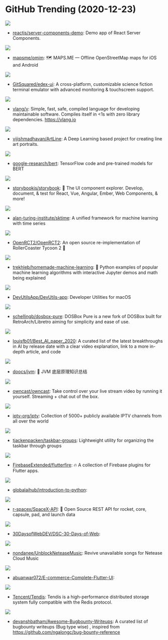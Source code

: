 # GitHub Trending (2020-12-23)

![](https://img.shields.io/badge/JavaScript-New%20996-green?style=flat-square&logo=appveyor)
- [reactjs/server-components-demo](https://github.com/reactjs/server-components-demo): Demo app of React Server Components.

![](https://img.shields.io/badge/C%2B%2B-New%2066-green?style=flat-square&logo=appveyor)
- [mapsme/omim](https://github.com/mapsme/omim): 🗺️ MAPS.ME — Offline OpenStreetMap maps for iOS and Android

![](https://img.shields.io/badge/JavaScript-New%20458-green?style=flat-square&logo=appveyor)
- [GitSquared/edex-ui](https://github.com/GitSquared/edex-ui): A cross-platform, customizable science fiction terminal emulator with advanced monitoring & touchscreen support.

![](https://img.shields.io/badge/V-New%20333-green?style=flat-square&logo=appveyor)
- [vlang/v](https://github.com/vlang/v): Simple, fast, safe, compiled language for developing maintainable software. Compiles itself in <1s with zero library dependencies. https://vlang.io

![](https://img.shields.io/badge/Jupyter%20Notebook-New%20322-green?style=flat-square&logo=appveyor)
- [vijishmadhavan/ArtLine](https://github.com/vijishmadhavan/ArtLine): A Deep Learning based project for creating line art portraits.

![](https://img.shields.io/badge/Python-New%2034-green?style=flat-square&logo=appveyor)
- [google-research/bert](https://github.com/google-research/bert): TensorFlow code and pre-trained models for BERT

![](https://img.shields.io/badge/TypeScript-New%2085-green?style=flat-square&logo=appveyor)
- [storybookjs/storybook](https://github.com/storybookjs/storybook): 📓 The UI component explorer. Develop, document, & test for React, Vue, Angular, Ember, Web Components, & more!

![](https://img.shields.io/badge/Python-New%2031-green?style=flat-square&logo=appveyor)
- [alan-turing-institute/sktime](https://github.com/alan-turing-institute/sktime): A unified framework for machine learning with time series

![](https://img.shields.io/badge/C%2B%2B-New%208-green?style=flat-square&logo=appveyor)
- [OpenRCT2/OpenRCT2](https://github.com/OpenRCT2/OpenRCT2): An open source re-implementation of RollerCoaster Tycoon 2 🎢

![](https://img.shields.io/badge/Jupyter%20Notebook-New%20263-green?style=flat-square&logo=appveyor)
- [trekhleb/homemade-machine-learning](https://github.com/trekhleb/homemade-machine-learning): 🤖 Python examples of popular machine learning algorithms with interactive Jupyter demos and math being explained

![](https://img.shields.io/badge/Objective-C-New%20316-green?style=flat-square&logo=appveyor)
- [DevUtilsApp/DevUtils-app](https://github.com/DevUtilsApp/DevUtils-app): Developer Utilities for macOS

![](https://img.shields.io/badge/C%2B%2B-New%2049-green?style=flat-square&logo=appveyor)
- [schellingb/dosbox-pure](https://github.com/schellingb/dosbox-pure): DOSBox Pure is a new fork of DOSBox built for RetroArch/Libretro aiming for simplicity and ease of use.

![](https://img.shields.io/badge/none-New%20230-green?style=flat-square&logo=appveyor)
- [louisfb01/Best_AI_paper_2020](https://github.com/louisfb01/Best_AI_paper_2020): A curated list of the latest breakthroughs in AI by release date with a clear video explanation, link to a more in-depth article, and code

![](https://img.shields.io/badge/Java-New%20262-green?style=flat-square&logo=appveyor)
- [doocs/jvm](https://github.com/doocs/jvm): 🤗 JVM 底层原理知识总结

![](https://img.shields.io/badge/Go-New%20510-green?style=flat-square&logo=appveyor)
- [owncast/owncast](https://github.com/owncast/owncast): Take control over your live stream video by running it yourself. Streaming + chat out of the box.

![](https://img.shields.io/badge/JavaScript-New%2087-green?style=flat-square&logo=appveyor)
- [iptv-org/iptv](https://github.com/iptv-org/iptv): Collection of 5000+ publicly available IPTV channels from all over the world

![](https://img.shields.io/badge/C%23-New%20239-green?style=flat-square&logo=appveyor)
- [tjackenpacken/taskbar-groups](https://github.com/tjackenpacken/taskbar-groups): Lightweight utility for organizing the taskbar through groups

![](https://img.shields.io/badge/Dart-New%2049-green?style=flat-square&logo=appveyor)
- [FirebaseExtended/flutterfire](https://github.com/FirebaseExtended/flutterfire): 🔥 A collection of Firebase plugins for Flutter apps.

![](https://img.shields.io/badge/Jupyter%20Notebook-New%2029-green?style=flat-square&logo=appveyor)
- [globalaihub/introduction-to-python](https://github.com/globalaihub/introduction-to-python): 

![](https://img.shields.io/badge/JavaScript-New%20162-green?style=flat-square&logo=appveyor)
- [r-spacex/SpaceX-API](https://github.com/r-spacex/SpaceX-API): 🚀 Open Source REST API for rocket, core, capsule, pad, and launch data

![](https://img.shields.io/badge/none-New%2020-green?style=flat-square&logo=appveyor)
- [30DaysofWebDEV/DSC-30-Days-of-Web](https://github.com/30DaysofWebDEV/DSC-30-Days-of-Web): 

![](https://img.shields.io/badge/JavaScript-New%2038-green?style=flat-square&logo=appveyor)
- [nondanee/UnblockNeteaseMusic](https://github.com/nondanee/UnblockNeteaseMusic): Revive unavailable songs for Netease Cloud Music

![](https://img.shields.io/badge/Dart-New%2093-green?style=flat-square&logo=appveyor)
- [abuanwar072/E-commerce-Complete-Flutter-UI](https://github.com/abuanwar072/E-commerce-Complete-Flutter-UI): 

![](https://img.shields.io/badge/C%2B%2B-New%20244-green?style=flat-square&logo=appveyor)
- [Tencent/Tendis](https://github.com/Tencent/Tendis): Tendis is a high-performance distributed storage system fully compatible with the Redis protocol.

![](https://img.shields.io/badge/Python-New%2024-green?style=flat-square&logo=appveyor)
- [devanshbatham/Awesome-Bugbounty-Writeups](https://github.com/devanshbatham/Awesome-Bugbounty-Writeups): A curated list of bugbounty writeups (Bug type wise) , inspired from https://github.com/ngalongc/bug-bounty-reference

